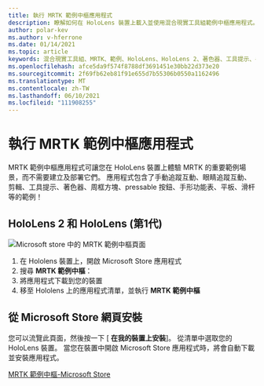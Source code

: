 ```yaml
---
title: 執行 MRTK 範例中樞應用程式
description: 瞭解如何在 HoloLens 裝置上載入並使用混合現實工具組範例中樞應用程式。
author: polar-kev
ms.author: v-hferrone
ms.date: 01/14/2021
ms.topic: article
keywords: 混合現實工具組、MRTK、範例、HoloLens、HoloLens 2、著色器、工具提示、手互動、剪輯、周框方塊、按鈕、手形功能表、平板、滑杆
ms.openlocfilehash: afce5da9f574f8788df3691451e30bb22d373e20
ms.sourcegitcommit: 2f69fb62eb81f91e655d7b55306b0550a1162496
ms.translationtype: MT
ms.contentlocale: zh-TW
ms.lasthandoff: 06/10/2021
ms.locfileid: "111908255"
---
```

# <a name="running-the-mrtk-examples-hub-app"></a>執行 MRTK 範例中樞應用程式

MRTK 範例中樞應用程式可讓您在 HoloLens 裝置上體驗 MRTK 的重要範例場景，而不需要建立及部署它們。 應用程式包含了手動追蹤互動、眼睛追蹤互動、剪輯、工具提示、著色器、周框方塊、pressable 按鈕、手形功能表、平板、滑杆等的範例！

## <a name="hololens-2-and-hololens-1st-gen"></a>HoloLens 2 和 HoloLens (第1代) 
![Microsoft store 中的 MRTK 範例中樞頁面](features/images/examples-hub/ExamplesHubStore.jpg)

1. 在 Hololens 裝置上，開啟 Microsoft Store 應用程式
2. 搜尋 **MRTK 範例中樞**：
3. 將應用程式下載到您的裝置
4. 移至 Hololens 上的應用程式清單，並執行 **MRTK 範例中樞**

## <a name="install-from-the-microsoft-store-web-page"></a>從 Microsoft Store 網頁安裝

您可以流覽此頁面，然後按一下 [ **在我的裝置上安裝**]。 從清單中選取您的 HoloLens 裝置。 當您在裝置中開啟 Microsoft Store 應用程式時，將會自動下載並安裝應用程式。

[MRTK 範例中樞-Microsoft Store](https://www.microsoft.com/p/mrtk-examples-hub/9mv8c39l2sj4)

